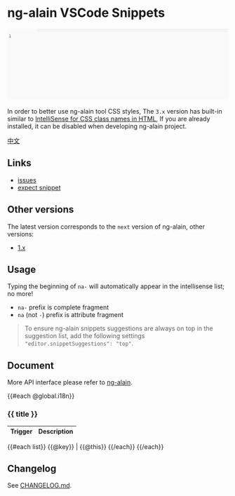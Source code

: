 # ng-alain VSCode Snippets

![Plugin in action](help.gif)

In order to better use ng-alain tool CSS styles, The `3.x` version has built-in similar to [IntelliSense for CSS class names in HTML](https://marketplace.visualstudio.com/items?itemName=Zignd.html-css-class-completion), If you are already installed, it can be disabled when developing ng-alain project.

[中文](README.zh-CN.md)

## Links

- [issues](https://github.com/cipchk/ng-alain-vscode/issues)
- [expect snippet](https://github.com/cipchk/ng-alain-vscode/issues)

## Other versions

The latest version corresponds to the `next` version of ng-alain, other versions:

- [1.x](cipchk.ng-alain-vscode-1.0.12.vsix)

## Usage

Typing the beginning of `na-` will automatically appear in the intellisense list; no more!

- `na-` prefix is complete fragment
- `na` (not `-`) prefix is attribute fragment

> To ensure ng-alain snippets suggestions are always on top in the suggestion list, add the following settings `"editor.snippetSuggestions": "top"`.

## Document

More API interface please refer to [ng-alain](https://ng-alain.com/).

{{#each @global.i18n}}

### {{ title }}

Trigger | Description
--- | ---
{{#each list}}
{{@key}} | {{@this}}
{{/each}}
{{/each}}

## Changelog

See [CHANGELOG.md](CHANGELOG.md).

